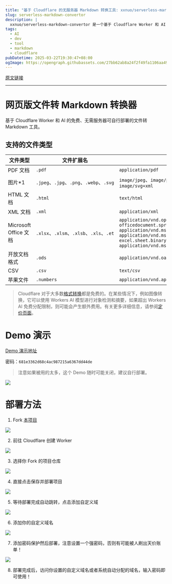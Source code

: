 ```yaml
---
title: "基于 Cloudflare 的无服务器 Markdown 转换工具: xxnuo/serverless-markdown-convertor"
slug: serverless-markdown-convertor
description: |
  xxnuo/serverless-markdown-convertor 是一个基于 Cloudflare Worker 和 AI 的免费无服务器工具，支持多种文件格式转换为 Markdown。你可以通过简单的部署流程来使用这个强大的工具，享受高效便捷的文档处理体验。
tags: 
  - AI
  - dev
  - tool
  - markdown
  - cloudflare
pubDatetime: 2025-03-22T19:30:47+08:00
ogImage: https://opengraph.githubassets.com/27bb62ab8a24f2f49fa1106aa496c4c3c8e6f7ec059d59a64a653f0cca949d79/xxnuo/serverless-markdown-convertor
---
```


[原文链接](https://github.com/xxnuo/serverless-markdown-convertor)

---

# 网页版文件转 Markdown 转换器

[](#网页版文件转-markdown-转换器)

基于 Cloudflare Worker 和 AI 的免费、无需服务器可自行部署的文件转 Markdown 工具。

## 支持的文件类型

[](#支持的文件类型)

| 文件类型                | 文件扩展名                                | MIME 类型                                                                                                                                                                                                 |
| ------------------- | ------------------------------------ | ------------------------------------------------------------------------------------------------------------------------------------------------------------------------------------------------------- |
| PDF 文档              | `.pdf`                               | `application/pdf`                                                                                                                                                                                       |
| 图片\*1               | `.jpeg`、`.jpg`、`.png`、`.webp`、`.svg` | `image/jpeg`、`image/png`、`image/webp`、`image/svg+xml`                                                                                                                                                   |
| HTML 文档             | `.html`                              | `text/html`                                                                                                                                                                                             |
| XML 文档              | `.xml`                               | `application/xml`                                                                                                                                                                                       |
| Microsoft Office 文档 | `.xlsx`、`.xlsm`、`.xlsb`、`.xls`、`.et` | `application/vnd.openxmlformats-officedocument.spreadsheetml.sheet` `application/vnd.ms-excel.sheet.macroenabled.12` `application/vnd.ms-excel.sheet.binary.macroenabled.12` `application/vnd.ms-excel` |
| 开放文档格式              | `.ods`                               | `application/vnd.oasis.opendocument.spreadsheet`                                                                                                                                                        |
| CSV                 | `.csv`                               | `text/csv`                                                                                                                                                                                              |
| 苹果文件                | `.numbers`                           | `application/vnd.apple.numbers`                                                                                                                                                                         |

> Cloudflare 对于大多数[格式转换](https://developers.cloudflare.com/workers-ai/markdown-conversion/)都是免费的。在某些情况下，例如图像转换，它可以使用 Workers AI 模型进行对象检测和摘要，如果超出 Workers AI 免费分配限制，则可能会产生额外费用。有关更多详细信息，请参阅[定价页面](https://developers.cloudflare.com/workers-ai/platform/pricing/)。

# Demo 演示

[](#demo-演示)

[Demo 演示地址](https://mdcdemo.2020818.xyz)

密码：`681e3362d68c4ac987215a6367dd44de`

> 注意如果被用的太多，这个 Demo 随时可能关闭，建议自行部署。

[![](/xxnuo/serverless-markdown-convertor/raw/main/images/demo.png)](https://github.com/xxnuo/serverless-markdown-convertor/blob/main/images/demo.png)

# 部署方法

[](#部署方法)

1. Fork [本项目](https://github.com/xxnuo/serverless-markdown-convertor)

[![](/xxnuo/serverless-markdown-convertor/raw/main/images/1.png)](https://github.com/xxnuo/serverless-markdown-convertor/blob/main/images/1.png)

2. 前往 Cloudflare 创建 Worker

[![](/xxnuo/serverless-markdown-convertor/raw/main/images/2.png)](https://github.com/xxnuo/serverless-markdown-convertor/blob/main/images/2.png)

3. 选择你 Fork 的项目仓库

[![](/xxnuo/serverless-markdown-convertor/raw/main/images/3.png)](https://github.com/xxnuo/serverless-markdown-convertor/blob/main/images/3.png)

4. 直接点击保存并部署项目

[![](/xxnuo/serverless-markdown-convertor/raw/main/images/4.png)](https://github.com/xxnuo/serverless-markdown-convertor/blob/main/images/4.png)

5. 等待部署完成自动跳转，点击添加自定义域

[![](/xxnuo/serverless-markdown-convertor/raw/main/images/5.png)](https://github.com/xxnuo/serverless-markdown-convertor/blob/main/images/5.png)

6. 添加你的自定义域名

[![](/xxnuo/serverless-markdown-convertor/raw/main/images/6.png)](https://github.com/xxnuo/serverless-markdown-convertor/blob/main/images/6.png)

7. 添加密码保护然后部署，注意设置一个强密码，否则有可能被人刷出天价账单！

[![](/xxnuo/serverless-markdown-convertor/raw/main/images/7.png)](https://github.com/xxnuo/serverless-markdown-convertor/blob/main/images/7.png)

8. 部署完成后，访问你设置的自定义域名或者系统自动分配的域名，输入密码即可使用！


